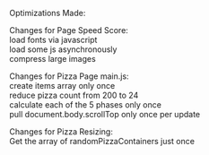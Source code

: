 Optimizations Made:

Changes for Page Speed Score:  
load fonts via javascript  
load some js asynchronously  
compress large images  
  

Changes for Pizza Page main.js:  
create items array only once  
reduce pizza count from 200 to 24  
calculate each of the 5 phases only once  
pull document.body.scrollTop only once per update  
  

Changes for Pizza Resizing:  
Get the array of randomPizzaContainers just once  
